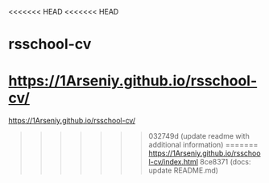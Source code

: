 <<<<<<< HEAD
<<<<<<< HEAD
# rsschool-cv

https://1Arseniy.github.io/rsschool-cv/
=======
https://1Arseniy.github.io/rsschool-cv/
>>>>>>> 032749d (update readme with additional information)
=======
https://1Arseniy.github.io/rsschool-cv/index.html
>>>>>>> 8ce8371 (docs: update README.md)
